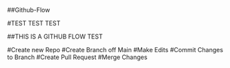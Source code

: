 ##Github-Flow


#TEST TEST TEST

##THIS IS A GITHUB FLOW TEST

#Create new Repo
#Create Branch off Main
#Make Edits
#Commit Changes to Branch
#Create Pull Request
#Merge Changes


